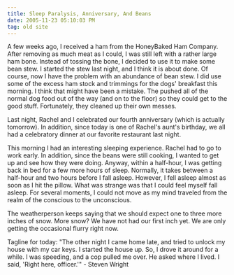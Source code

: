 ```yaml
---
title: Sleep Paralysis, Anniversary, And Beans
date: 2005-11-23 05:10:03 PM
tag: old site
---
```


A few weeks ago, I received a ham from the HoneyBaked Ham Company. After removing as much meat as I could, I was still left with a rather large ham bone. Instead of tossing the bone, I decided to use it to make some bean stew. I started the stew last night, and I think it is about done. Of course, now I have the problem with an abundance of bean stew. I did use some of the excess ham stock and trimmings for the dogs' breakfast this morning. I think that might have been a mistake. The pushed all of the normal dog food out of the way (and on to the floor) so they could get to the good stuff. Fortunately, they cleaned up their own messes.

Last night, Rachel and I celebrated our fourth anniversary (which is actually tomorrow). In addition, since today is one of Rachel's aunt's birthday, we all had a celebratory dinner at our favorite restaurant last night.

This morning I had an interesting sleeping experience. Rachel had to go to work early. In addition, since the beans were still cooking, I wanted to get up and see how they were doing. Anyway, within a half-hour, I was getting back in bed for a few more hours of sleep. Normally, it takes between a half-hour and two hours before I fall asleep. However, I fell asleep almost as soon as I hit the pillow. What was strange was that I could feel myself fall asleep. For several moments, I could not move as my mind traveled from the realm of the conscious to the unconscious.

The weatherperson keeps saying that we should expect one to three more inches of snow. More snow? We have not had our first inch yet. We are only getting the occasional flurry right now.

Tagline for today: "The other night I came home late, and tried to unlock my house with my car keys. I started the house up. So, I drove it around for a while. I was speeding, and a cop pulled me over. He asked where I lived. I said, 'Right here, officer.'" - Steven Wright
